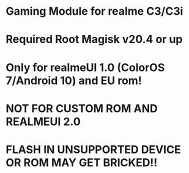 # Gaming Module for realme C3/C3i
# Required Root Magisk v20.4 or up
# Only for realmeUI 1.0 (ColorOS 7/Android 10) and EU rom!
# NOT FOR CUSTOM ROM AND REALMEUI 2.0
# FLASH IN UNSUPPORTED DEVICE OR ROM MAY GET BRICKED!!
